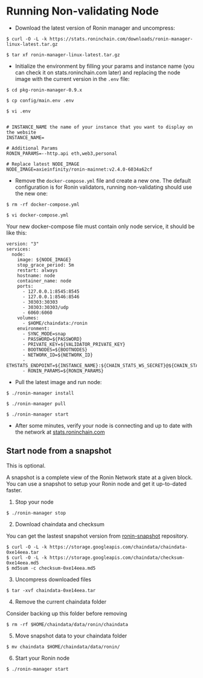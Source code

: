 # Running Non-validating Node

* Download the latest version of Ronin manager and uncompress:

```
$ curl -O -L -k https://stats.roninchain.com/downloads/ronin-manager-linux-latest.tar.gz

$ tar xf ronin-manager-linux-latest.tar.gz
```

* Initialize the environment by filling your params and instance name (you can check it on stats.roninchain.com later) and replacing the node image with the current version in the `.env` file:

```
$ cd pkg-ronin-manager-0.9.x

$ cp config/main.env .env

$ vi .env


# INSTANCE_NAME the name of your instance that you want to display on the website
INSTANCE_NAME=

# Additional Params
RONIN_PARAMS=--http.api eth,web3,personal

# Replace latest NODE_IMAGE
NODE_IMAGE=axieinfinity/ronin-mainnet:v2.4.0-6034a62cf
```

* Remove the `docker-compose.yml` file and create a new one. The default configuration is for Ronin validators, running non-validating should use the new one:

```
$ rm -rf docker-compose.yml

$ vi docker-compose.yml
```

Your new docker-compose file must contain only node service, it should be like this:

```
version: "3"
services:
  node:
    image: ${NODE_IMAGE}
    stop_grace_period: 5m
    restart: always
    hostname: node
    container_name: node
    ports:
      - 127.0.0.1:8545:8545
      - 127.0.0.1:8546:8546
      - 30303:30303
      - 30303:30303/udp
      - 6060:6060
    volumes:
      - $HOME/chaindata:/ronin
    environment:
      - SYNC_MODE=snap
      - PASSWORD=${PASSWORD}
      - PRIVATE_KEY=${VALIDATOR_PRIVATE_KEY}
      - BOOTNODES=${BOOTNODES}
      - NETWORK_ID=${NETWORK_ID}
      - ETHSTATS_ENDPOINT=${INSTANCE_NAME}:${CHAIN_STATS_WS_SECRET}@${CHAIN_STATS_WS_SERVER}:443
      - RONIN_PARAMS=${RONIN_PARAMS}

```

* Pull the latest image and run node:

```
$ ./ronin-manager install

$ ./ronin-manager pull

$ ./ronin-manager start
```

* After some minutes, verify your node is connecting and up to date with the network at [stats.roninchain.com](https://stats.roninchain.com)

## Start node from a snapshot

This is optional.

A snapshot is a complete view of the Ronin Network state at a given block. 
You can use a snapshot to setup your Ronin node and get it up-to-dated faster. 

1. Stop your node

```
$ ./ronin-manager stop
```

2. Download chaindata and checksum

You can get the lastest snapshot version from [ronin-snapshot](https://github.com/axieinfinity/ronin-snapshot) repository.

```
$ curl -O -L -k https://storage.googleapis.com/chaindata/chaindata-0xe14eea.tar
$ curl -O -L -k https://storage.googleapis.com/chaindata/checksum-0xe14eea.md5
$ md5sum -c checksum-0xe14eea.md5
```

3. Uncompress downloaded files

```
$ tar -xvf chaindata-0xe14eea.tar
```

4. Remove the current chaindata folder

Consider backing up this folder before removing

```
$ rm -rf $HOME/chaindata/data/ronin/chaindata
```

5. Move snapshot data to your chaindata folder

```
$ mv chaindata $HOME/chaindata/data/ronin/
```

6. Start your Ronin node
```
$ ./ronin-manager start
```

